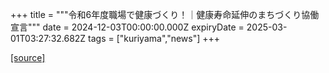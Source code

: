 +++
title = """令和6年度職場で健康づくり！｜健康寿命延伸のまちづくり協働宣言"""
date = 2024-12-03T00:00:00.000Z
expiryDate = 2025-03-01T03:27:32.682Z
tags = ["kuriyama","news"]
+++


[[source]](https://www.town.kuriyama.hokkaido.jp/soshiki/38/29667.html)
